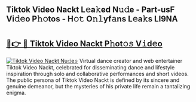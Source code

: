 ## Tiktok Video Nackt L𝚎a𝚔ed N𝚞𝚍e - Part-usF Vi𝚍𝚎o P𝚑𝚘tos - H𝚘𝚝 O𝚗𝚕yf𝚊ns L𝚎a𝚔s Ll9NA

# <h2><a href="http://kf22f1u.oniu.top/?m=Tiktok+Video+Nackt">🔗👉 🔴 Tiktok Video Nackt P𝚑ot𝚘𝚜 V𝚒d𝚎o</a></h2>

[![Tiktok Video Nackt Nu𝚍e𝚜](https://i.imgur.com/0qMVB7G.gif)](http://kf22f1u.oniu.top/?m=Tiktok+Video+Nackt)
Virtual dance creator and web entertainer Tiktok Video Nackt, celebrated for disseminating dance and lifestyle inspiration through solo and collaborative performances and short videos. The public persona of Tiktok Video Nackt is defined by its sincere and genuine demeanor, but the mysteries of his private life remain a tantalizing enigma.  
